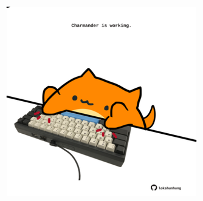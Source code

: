 <!-- built at 01/02/2024, 07:00:38 UTC -->
<p align="center">
  <img width="500" height="500" src="./ReadmeImage.svg">
</p>
